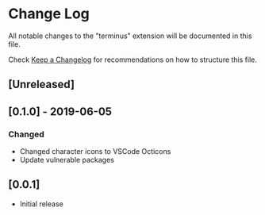 # Change Log

All notable changes to the "terminus" extension will be documented in this file.

Check [Keep a Changelog](http://keepachangelog.com/) for recommendations on how to structure this file.

## [Unreleased]

## [0.1.0] - 2019-06-05

### Changed

-   Changed character icons to VSCode Octicons
-   Update vulnerable packages

## [0.0.1]

-   Initial release
